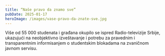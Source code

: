 ```yaml
---
title: “Naše pravo da znamo sve”
pubDate: 2025-01-17
heroImage: /images/vase-pravo-da-znate-sve.jpg
---
```


Više od 55 000 studenata i građana okupilo se ispred Radio-televizije Srbije, ukazujući na neobjektivno izveštavanje i potrebu za pravednim i transparentnim informisanjem o studentskim blokadama na zvaničnom javnom servisu.
